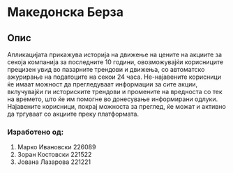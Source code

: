 # Македонска Берза

## Опис
Апликацијата прикажува историја на движење на цените на акциите за секоја
компанија за последните 10 години, овозможувајќи корисниците прецизен увид во
пазарните трендови и движења, со автоматско ажурирање на податоците на секои 24
часа. Не-најавените корисници ќе имаат можност да прегледуваат информации за сите
акции, вклучувајќи ги историските трендови и промените на вредноста со тек на времето,
што ќе им помогне во донесување информирани одлуки. Најавените корисници, покрај
можноста за преглед, ќе можат и активно да тргуваат со акциите преку платформата.

### Изработено од:
1. Марко Ивановски 226089
2. Зоран Костовски 221522
3. Јована Лазарова 221221